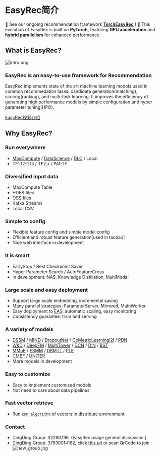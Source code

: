 # EasyRec简介

🎉 See our ongoing recommendation framework **[TorchEasyRec](https://github.com/alibaba/TorchEasyRec) !** 🎉  This evolution of EasyRec is built on **PyTorch**, featuring **GPU acceleration** and **hybrid parallelism** for enhanced performance.

## What is EasyRec?

![intro.png](../images/intro.png)

### EasyRec is an easy-to-use framework for Recommendation

EasyRec implements state of the art machine learning models used in common recommedation tasks: candidate generation(matching), scoring(ranking), and multi-task learning. It improves the efficiency of generating high performance models by simple configuration and hyper parameter tuning(HPO).

[EasyRec视频介绍](https://cloud.video.taobao.com/play/u/2248819/p/1/e/6/t/1/325898294308.mp4)

## Why EasyRec?

### Run everywhere

- [MaxCompute](https://help.aliyun.com/product/27797.html) / [DataScience](https://help.aliyun.com/document_detail/170836.html) / [DLC](https://www.alibabacloud.com/help/zh/doc-detail/165137.htm?spm=a2c63.p38356.b99.79.4c0734a4bVav8D) / Local
- TF1.12-1.15 / TF2.x / PAI-TF

### Diversified input data

- MaxCompute Table
- HDFS files
- [OSS files](https://help.aliyun.com/product/31815.html?spm=5176.7933691.1309819.8.5bb52a66ZQOobj)
- Kafka Streams
- Local CSV

### Simple to config

- Flexible feature config and simple model config
- Efficient and robust feature generation\[used in taobao\]
- Nice web interface in development

### It is smart

- EarlyStop / Best Checkpoint Saver
- Hyper Parameter Search / AutoFeatureCross
- In development: NAS, Knowledge Distillation, MultiModal

### Large scale and easy deployment

- Support large scale embedding, incremental saving
- Many parallel strategies: ParameterServer, Mirrored, MultiWorker
- Easy deployment to [EAS](https://help.aliyun.com/document_detail/113696.html?spm=a2c4g.11174283.6.745.344d1987M3j15E): automatic scaling, easy monitoring
- Consistency guarantee: train and serving

### A variety of models

- [DSSM](models/dssm.md) / [MIND](models/mind.md) / [DropoutNet](models/dropoutnet.md) / [CoMetricLearningI2I](models/co_metric_learning_i2i.md) / [PDN](models/pdn.md)
- [W&D](models/wide_and_deep.md) / [DeepFM](models/deepfm.md) / [MultiTower](models/multi_tower.md) / [DCN](models/dcn.md) / [DIN](models/din.md) / [BST](models/bst.md)
- [MMoE](models/mmoe.md) / [ESMM](models/esmm.md) / [DBMTL](models/dbmtl.md) / [PLE](models/ple.md)
- [CMBF](models/cmbf.md) / [UNITER](models/uniter.md)
- More models in development

### Easy to customize

- Easy to implement customized models
- Not need to care about data pipelines

### Fast vector retrieve

- Run [`knn algorithm`](vector_retrieve.md) of vectors in distribute environment

### Contact

- DingDing Group: 32260796. (EasyRec usage general discussion.)
- DingDing Group: 37930014162, click [this url](https://qr.dingtalk.com/action/joingroup?code=v1,k1,oHNqtNObbu+xUClHh77gCuKdGGH8AYoQ8AjKU23zTg4=&_dt_no_comment=1&origin=11) or scan QrCode to join![new_group.jpg](../images/qrcode/new_group.jpg)
